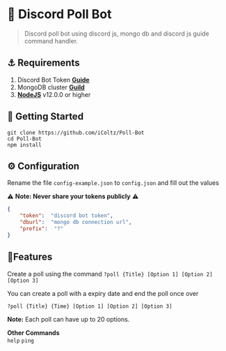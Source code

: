 # 🤖 Discord Poll Bot
> Discord poll bot using discord js, mongo db and discord js guide command handler. 
## ⚓ Requirements
1. Discord Bot Token **[Guide](https://discordjs.guide/preparations/setting-up-a-bot-application.html#creating-your-bot)**
2. MongoDB cluster **[Guild](https://docs.atlas.mongodb.com/getting-started/)**
3. **[NodeJS](https://nodejs.org/en/)** v12.0.0 or higher

## 🚀  Getting Started
```
git clone https://github.com/iColtz/Poll-Bot
cd Poll-Bot
npm install
```

## ⚙️  Configuration
Rename the file `config-example.json` to `config.json` and fill out the values

⚠️  **Note: Never share your tokens publicly**  ⚠️
```json
{
    "token":  "discord bot token",
    "dburl":  "mongo db connection url",
    "prefix":  "?"
}
```

## 📝Features
Create a poll using the command
`?poll {Title} [Option 1] [Option 2] [Option 3]`

You can create a poll with a expiry date and end the poll once over

`?poll {Title} {Time} [Option 1] [Option 2] [Option 3]`

**Note:** Each poll can have up to 20 options.

**Other Commands**  
`help`  `ping`
